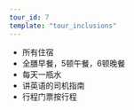 ```yaml
---
tour_id: 7
template: "tour_inclusions"
---
```

*   所有住宿
*   全膳早餐，5顿午餐，6顿晚餐
*   每天一瓶水
*   讲英语的司机指南
*   行程门票按行程